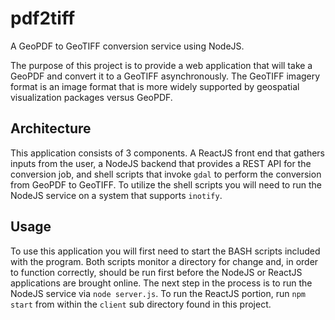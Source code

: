 # pdf2tiff
A GeoPDF to GeoTIFF conversion service using NodeJS.

The purpose of this project is to provide a web application that will take a GeoPDF and convert it to a GeoTIFF asynchronously. The GeoTIFF imagery format is an image format that is more widely supported by
geospatial visualization packages versus GeoPDF. 

## Architecture
This application consists of 3 components. A ReactJS front end that gathers inputs from the user, a NodeJS backend that provides a REST API for the conversion job, and shell scripts that invoke `gdal` to perform the conversion from GeoPDF to GeoTIFF. To utilize the shell scripts you will need to run the NodeJS service on a system that supports `inotify`. 

## Usage
To use this application you will first need to start the BASH scripts included with the program. Both scripts monitor a directory for change and, in order to function correctly, should be run first before the NodeJS or ReactJS applications are brought online. The next step in the process is to run the NodeJS service via `node server.js`. To run the ReactJS portion, run `npm start` from within the `client` sub directory found in this project.
